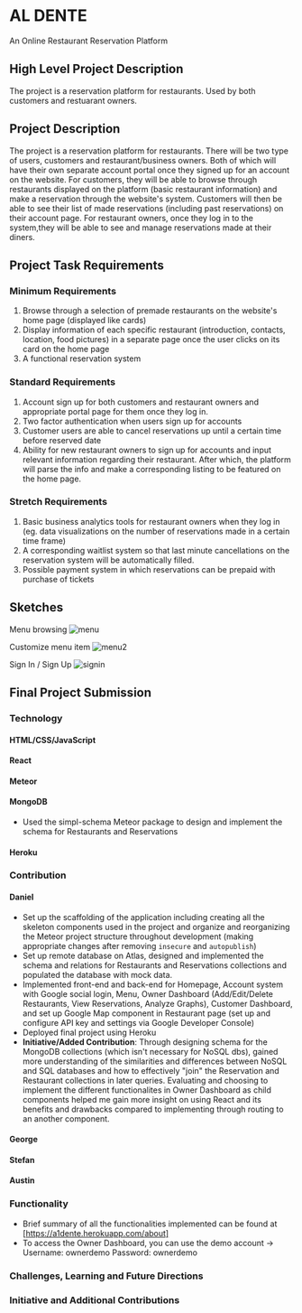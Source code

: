 # AL DENTE

An Online Restaurant Reservation Platform

## High Level Project Description

The project is a reservation platform for restaurants. Used by both customers and restuarant owners.

## Project Description

The project is a reservation platform for restaurants. There will be two type of users, customers and restaurant/business owners. Both of which will have their own separate account portal once they signed up for an account on the website. For customers, they will be able to browse through restaurants displayed on the platform (basic restaurant information) and make a reservation through the website's system. Customers will then be able to see their list of made reservations (including past reservations) on their account page. For restaurant owners, once they log in to the system,they will be able to see and manage reservations made at their diners.

## Project Task Requirements

### Minimum Requirements

1. Browse through a selection of premade restaurants on the website's home page (displayed like cards)
2. Display information of each specific restaurant (introduction, contacts, location, food pictures) in a separate page once the user clicks on its card on the home page
3. A functional reservation system 

### Standard Requirements

1. Account sign up for both customers and restaurant owners and appropriate portal page for them once they log in.
2. Two factor authentication when users sign up for accounts
3. Customer users are able to cancel reservations up until a certain time before reserved date
4. Ability for new restaurant owners to sign up for accounts and input relevant information regarding their restaurant. After which, the platform will parse the info and make a corresponding listing to be featured on the home page.

### Stretch Requirements

1. Basic business analytics tools for restaurant owners when they log in (eg. data visualizations on the number of reservations made in a certain time frame)
2. A corresponding waitlist system so that last minute cancellations on the reservation system will be automatically filled.
3. Possible payment system in which reservations can be prepaid with purchase of tickets

## Sketches

Menu browsing
![menu](https://user-images.githubusercontent.com/22069313/58152387-4e3e9500-7c21-11e9-8db4-7925a3558d49.png)

Customize menu item
![menu2](https://user-images.githubusercontent.com/22069313/58152486-880f9b80-7c21-11e9-93e9-5619b2e0e943.png)

Sign In / Sign Up
![signin](https://user-images.githubusercontent.com/22069313/58152497-8e057c80-7c21-11e9-8fef-a73e09392b5c.png)

## Final Project Submission

### Technology

#### HTML/CSS/JavaScript
#### React
#### Meteor
#### MongoDB
- Used the simpl-schema Meteor package to design and implement the schema for Restaurants and Reservations
#### Heroku

### Contribution

#### Daniel
- Set up the scaffolding of the application including creating all the skeleton components used in the project and organize and reorganizing the Meteor project structure throughout development (making appropriate changes after removing `insecure` and `autopublish`)
- Set up remote database on Atlas, designed and implemented the schema and relations for Restaurants and Reservations collections and populated the database with mock data.
- Implemented front-end and back-end for Homepage, Account system with Google social login, Menu, Owner Dashboard (Add/Edit/Delete Restaurants, View Reservations, Analyze Graphs), Customer Dashboard, and set up Google Map component in Restaurant page (set up and configure API key and settings via Google Developer Console)
- Deployed final project using Heroku
- **Initiative/Added Contribution**: Through designing schema for the MongoDB collections (which isn't necessary for NoSQL dbs), gained more understanding of the similarities and differences between NoSQL and SQL databases and how to effectively "join" the Reservation and Restaurant collections in later queries. Evaluating and choosing to implement the different functionalites in Owner Dashboard as child components helped me gain more insight on using React and its benefits and drawbacks compared to implementing through routing to an another component.
#### George

#### Stefan

#### Austin

### Functionality
- Brief summary of all the functionalities implemented can be found at [https://a1dente.herokuapp.com/about]
- To access the Owner Dashboard, you can use the demo account -> Username: ownerdemo Password: ownerdemo

### Challenges, Learning and Future Directions

### Initiative and Additional Contributions
